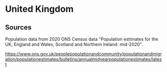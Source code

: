 # United Kingdom

## Sources

Population data from 2020 ONS Census data "Population estimates for the UK, England and Wales, Scotland and Northern Ireland: mid-2020".

https://www.ons.gov.uk/peoplepopulationandcommunity/populationandmigration/populationestimates/bulletins/annualmidyearpopulationestimates/latest
